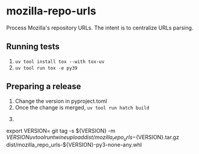 # mozilla-repo-urls

Process Mozilla's repository URLs. The intent is to centralize URLs parsing.

## Running tests

1. `uv tool install tox --with tox-uv`
1. `uv tool run tox -e py39`

## Preparing a release

1. Change the version in pyproject.toml
1. Once the change is merged, `uv tool run hatch build`
1. ```
export VERSION=<version>
git tag -s ${VERSION} -m ${VERSION}
uv tool run twine upload dist/mozilla_repo_urls-${VERSION}.tar.gz dist/mozilla_repo_urls-${VERSION}-py3-none-any.whl
```
